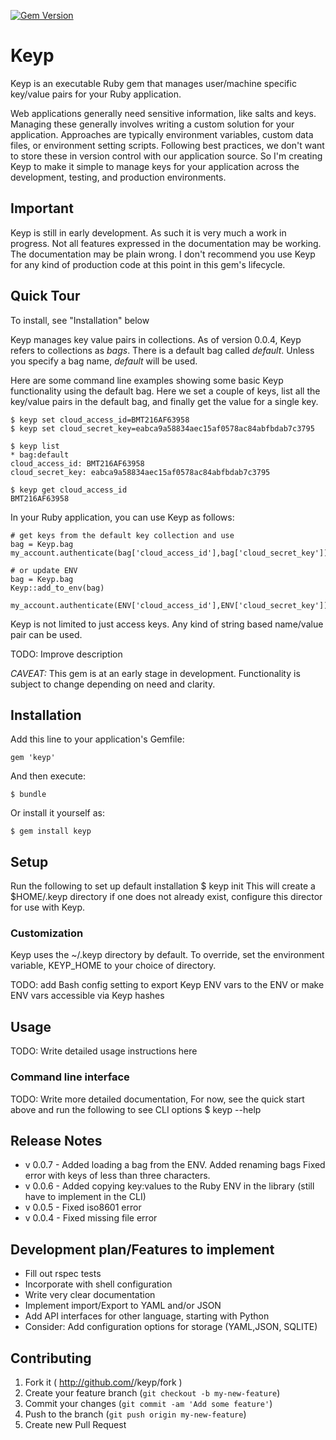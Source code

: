 [![Gem Version](https://badge.fury.io/rb/keyp.png)](http://badge.fury.io/rb/keyp)

# Keyp

Keyp is an executable Ruby gem that manages user/machine specific key/value pairs for your Ruby application.

Web applications generally need sensitive information, like salts and keys. Managing these generally involves writing
 a custom solution for your application. Approaches are typically environment variables, custom data files, or
 environment setting scripts. Following best practices, we don't want to store these in version control with our
 application source. So I'm creating Keyp to make it simple to manage keys for your application across the development,
 testing, and production environments.

## Important

Keyp is still in early development. As such it is very much a work in progress. Not all features
expressed in the documentation may be working. The documentation may be plain wrong. I don't recommend you use Keyp
for any kind of production code at this point in this gem's lifecycle.

## Quick Tour

To install, see "Installation" below

Keyp manages key value pairs in collections. As of version 0.0.4, Keyp refers to collections as *bags*. There is a
default bag called *default*. Unless you specify a bag name, *default* will be used.

Here are some command line examples showing some basic Keyp functionality using the default bag. Here we set a couple
of keys, list all the key/value pairs in the default bag, and finally get the value for a single key.

    $ keyp set cloud_access_id=BMT216AF63958
    $ keyp set cloud_secret_key=eabca9a58834aec15af0578ac84abfbdab7c3795

    $ keyp list
    * bag:default
    cloud_access_id: BMT216AF63958
    cloud_secret_key: eabca9a58834aec15af0578ac84abfbdab7c3795

    $ keyp get cloud_access_id
    BMT216AF63958

In your Ruby application, you can use Keyp as follows:

    # get keys from the default key collection and use
    bag = Keyp.bag
    my_account.authenticate(bag['cloud_access_id'],bag['cloud_secret_key'])

    # or update ENV
    bag = Keyp.bag
    Keyp::add_to_env(bag)

    my_account.authenticate(ENV['cloud_access_id'],ENV['cloud_secret_key'])

Keyp is not limited to just access keys. Any kind of string based name/value pair can be used.

TODO: Improve description

_CAVEAT:_ This gem is at an early stage in development. Functionality is 
subject to change depending on need and clarity.

## Installation

Add this line to your application's Gemfile:

    gem 'keyp'

And then execute:

    $ bundle

Or install it yourself as:

    $ gem install keyp

## Setup

Run the following to set up default installation
    $ keyp init
This will create a $HOME/.keyp directory if one does not already exist, configure this director for use with Keyp.

### Customization

Keyp uses the ~/.keyp directory by default. To override, set the environment variable, KEYP_HOME to your choice
of directory.

TODO: add Bash config setting to export Keyp ENV vars to the ENV or make ENV vars accessible via Keyp hashes

## Usage

TODO: Write detailed usage instructions here

###


### Command line interface

TODO: Write more detailed documentation, For now, see the quick start above and run the following to see CLI options
    $ keyp --help

## Release Notes
* v 0.0.7 - Added loading a bag from the ENV. Added renaming bags Fixed error with keys of less than three characters.
* v 0.0.6 - Added copying key:values to the Ruby ENV in the library (still have to implement in the CLI)
* v 0.0.5 - Fixed iso8601 error
* v 0.0.4 - Fixed missing file error

## Development plan/Features to implement

* Fill out rspec tests 
* Incorporate with shell configuration
* Write very clear documentation
* Implement import/Export to YAML and/or JSON
* Add API interfaces for other language, starting with Python
* Consider: Add configuration options for storage (YAML,JSON, SQLITE)


## Contributing

1. Fork it ( http://github.com/<my-github-username>/keyp/fork )
2. Create your feature branch (`git checkout -b my-new-feature`)
3. Commit your changes (`git commit -am 'Add some feature'`)
4. Push to the branch (`git push origin my-new-feature`)
5. Create new Pull Request
